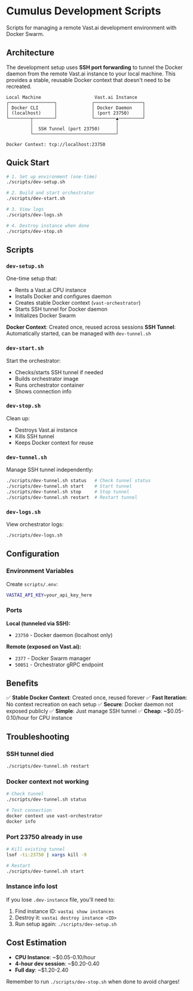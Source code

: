 # Cumulus Development Scripts

Scripts for managing a remote Vast.ai development environment with Docker Swarm.

## Architecture

The development setup uses **SSH port forwarding** to tunnel the Docker daemon from the remote Vast.ai instance to your local machine. This provides a stable, reusable Docker context that doesn't need to be recreated.

```
Local Machine                    Vast.ai Instance
┌─────────────────┐             ┌──────────────────┐
│ Docker CLI      │             │ Docker Daemon    │
│ (localhost)     │             │ (port 23750)     │
└────────┬────────┘             └────────▲─────────┘
         │                               │
         │  SSH Tunnel (port 23750)      │
         └───────────────────────────────┘
         
Docker Context: tcp://localhost:23750
```

## Quick Start

```bash
# 1. Set up environment (one-time)
./scripts/dev-setup.sh

# 2. Build and start orchestrator
./scripts/dev-start.sh

# 3. View logs
./scripts/dev-logs.sh

# 4. Destroy instance when done
./scripts/dev-stop.sh
```

## Scripts

### `dev-setup.sh`
One-time setup that:
- Rents a Vast.ai CPU instance
- Installs Docker and configures daemon
- Creates stable Docker context (`vast-orchestrator`)
- Starts SSH tunnel for Docker daemon
- Initializes Docker Swarm

**Docker Context**: Created once, reused across sessions
**SSH Tunnel**: Automatically started, can be managed with `dev-tunnel.sh`

### `dev-start.sh`
Start the orchestrator:
- Checks/starts SSH tunnel if needed
- Builds orchestrator image
- Runs orchestrator container
- Shows connection info

### `dev-stop.sh`
Clean up:
- Destroys Vast.ai instance
- Kills SSH tunnel
- Keeps Docker context for reuse

### `dev-tunnel.sh`
Manage SSH tunnel independently:
```bash
./scripts/dev-tunnel.sh status   # Check tunnel status
./scripts/dev-tunnel.sh start    # Start tunnel
./scripts/dev-tunnel.sh stop     # Stop tunnel
./scripts/dev-tunnel.sh restart  # Restart tunnel
```

### `dev-logs.sh`
View orchestrator logs:
```bash
./scripts/dev-logs.sh
```

## Configuration

### Environment Variables
Create `scripts/.env`:
```bash
VASTAI_API_KEY=your_api_key_here
```

### Ports

**Local (tunneled via SSH):**
- `23750` - Docker daemon (localhost only)

**Remote (exposed on Vast.ai):**
- `2377` - Docker Swarm manager
- `50051` - Orchestrator gRPC endpoint

## Benefits

✅ **Stable Docker Context**: Created once, reused forever
✅ **Fast Iteration**: No context recreation on each setup
✅ **Secure**: Docker daemon not exposed publicly
✅ **Simple**: Just manage SSH tunnel
✅ **Cheap**: ~$0.05-0.10/hour for CPU instance

## Troubleshooting

### SSH tunnel died
```bash
./scripts/dev-tunnel.sh restart
```

### Docker context not working
```bash
# Check tunnel
./scripts/dev-tunnel.sh status

# Test connection
docker context use vast-orchestrator
docker info
```

### Port 23750 already in use
```bash
# Kill existing tunnel
lsof -ti:23750 | xargs kill -9

# Restart
./scripts/dev-tunnel.sh start
```

### Instance info lost
If you lose `.dev-instance` file, you'll need to:
1. Find instance ID: `vastai show instances`
2. Destroy it: `vastai destroy instance <ID>`
3. Run setup again: `./scripts/dev-setup.sh`

## Cost Estimation

- **CPU Instance**: ~$0.05-0.10/hour
- **4-hour dev session**: ~$0.20-0.40
- **Full day**: ~$1.20-2.40

Remember to run `./scripts/dev-stop.sh` when done to avoid charges!
